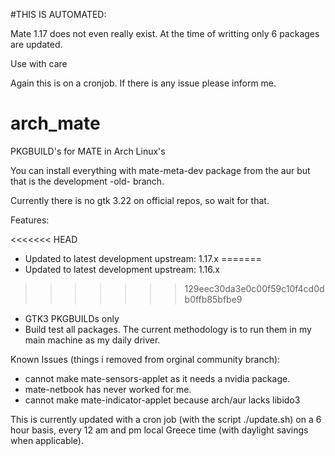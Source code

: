 #THIS IS AUTOMATED:

Mate 1.17 does not even really exist. At the time of writting only 6 packages are updated.

Use with care

Again this is on a cronjob. If there is any issue please inform me.

# arch_mate
PKGBUILD's for MATE in Arch Linux's

You can install everything with mate-meta-dev package from the aur but that is the development -old- branch.

Currently there is no gtk 3.22 on official repos, so wait for that.

Features:

<<<<<<< HEAD
* Updated to latest development upstream:  1.17.x 
=======
* Updated to latest development upstream:  1.16.x 
>>>>>>> 129eec30da3e0c00f59c10f4cd0db0ffb85bfbe9
* GTK3 PKGBUILDs only
* Build test all packages. The current methodology is to run them in my main machine as my daily driver.

Known Issues (things i removed from orginal community branch): 

* cannot make mate-sensors-applet as it needs a nvidia package.
* mate-netbook has never worked for me.
* cannot make mate-indicator-applet because arch/aur lacks libido3

This is currently updated with a cron job (with the script ./update.sh) on a 6 hour basis, every 12 am and pm local Greece time (with daylight savings when applicable).
